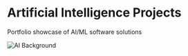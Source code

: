 # Artificial Intelligence Projects
Portfolio showcase of AI/ML software solutions 

![AI Background](https://user-images.githubusercontent.com/23661772/169117246-70e0f613-ccc8-409b-b948-a9f9c673cdc2.jpeg)
